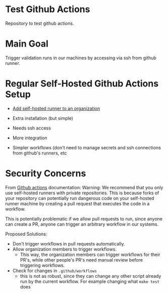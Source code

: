 # Test Github Actions
Repository to test github actions.

# Main Goal
Trigger validation runs in our machines by accessing via ssh from github runner.

# Regular Self-Hosted Github Actions Setup
- [Add self-hosted runner to an
  organization](https://docs.github.com/en/actions/hosting-your-own-runners/adding-self-hosted-runners#adding-a-self-hosted-runner-to-an-organization)

- Extra installation (but simple)
- Needs ssh access
- More integration
- Simpler workflows (don't need to manage secrets and ssh connections from
  github's runners, etc

# Security Concerns
From [Github
actions](https://docs.github.com/en/actions/hosting-your-own-runners/adding-self-hosted-runners)
documentation: 
Warning: We recommend that you only use self-hosted runners with private
repositories. This is because forks of your repository can potentially run
dangerous code on your self-hosted runner machine by creating a pull request
that executes the code in a workflow.

This is potentially problematic if we allow pull requests to run, since anyone
can create a PR, anyone can trigger an arbitrary workflow in our systems.

Proposed Solutions:
- Don't trigger workflows in pull requests automatically.
- Allow organization members to trigger workflows.
    - This way, the organization members can trigger workflows for their PR's,
    while other people's PR's need manual review before triggering workflows.
- Check for changes in `.github/workflows`
    - this is not as robust, since they can change any other script already run by the current workflow. For example changing what `make test` does
